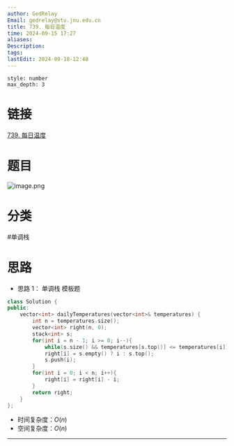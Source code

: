 ```yaml
---
author: GedRelay
Email: gedrelay@stu.jnu.edu.cn
title: 739. 每日温度
time: 2024-09-15 17:27
aliases: 
Description: 
tags: 
lastEdit: 2024-09-18-12:48
---
```


```toc
style: number
max_depth: 3
```

# 链接
[739. 每日温度](https://leetcode.cn/problems/daily-temperatures/) 

# 题目
![image.png](https://ged-pic-bed.oss-cn-guangzhou.aliyuncs.com/img/202409151727135.png)


# 分类
#单调栈 

# 思路
- 思路 1：
单调栈
模板题


```cpp
class Solution {
public:
    vector<int> dailyTemperatures(vector<int>& temperatures) {
        int n = temperatures.size();
        vector<int> right(n, 0);
        stack<int> s;
        for(int i = n - 1; i >= 0; i--){
            while(s.size() && temperatures[s.top()] <= temperatures[i]) s.pop();
            right[i] = s.empty() ? i : s.top();
            s.push(i);
        }
        for(int i = 0; i < n; i++){
            right[i] = right[i] - i;
        }
        return right;
    }
};
```


- 时间复杂度：${O\left( n \right)  }$ 
- 空间复杂度：${O\left( n \right)  }$ 


---

